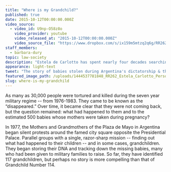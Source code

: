 ```yaml
---
title: "Where is my Grandchild?"
published: true
date: 2015-10-12T00:00:00.000Z
video_source:
  - video_id: U9np-O58z8o
    video_provider: youtube
    video_released_at: "2015-10-12T00:00:00.000Z"
    video_source_file: "https://www.dropbox.com/s/ix159m5mtzq2q6g/RR262_RR_MASTER_10_10_2015_PLAZA-H264_1080p.mov?dl=0"
staff_members:
  - barbara-dury
topic: law-society
description: "Estela de Carlotto has spent nearly four decades searching for her grandson, one of the estimated 500 babies who disappeared after their mothers were taken by the military regime in Argentina in the 1970s."
appearance: light-text
tweet: "The story of babies stolen during Argentina's dictatorship & the grandmothers searching for them."
featured_image_path: /uploads/1444537781848_RR262_Estela_Carlotto_Personal_Photo_02_Edited_16x9.jpg
slug: where-is-my-grandchild
---
```


As many as 30,000 people were tortured and killed during the seven year military regime -- from 1976-1983. They came to be known as the “disappeared.” Over time, it became clear that they were not coming back, but the question remained: what had happened to them and to the estimated 500 babies whose mothers were taken during pregnancy?

In 1977, the Mothers and Grandmothers of the Plaza de Mayo in Argentina began silent protests around the famed city square opposite the Presidential Palace. Parallel groups with a single, razor-sharp mission -- finding out what had happened to their children -- and in some cases, grandchildren. They began storing their DNA and tracking down the missing babies, many who had been given to military families to raise. So far, they have identified 117 grandchildren, but perhaps no story is more compelling than that of Grandchild Number 114.

